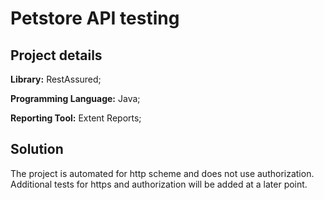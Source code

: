 # Petstore API testing

## Project details
**Library:** RestAssured;

**Programming Language:** Java;

**Reporting Tool:** Extent Reports;

## Solution
The project is automated for http scheme and does not use authorization.
Additional tests for https and authorization will be added at a later point.
